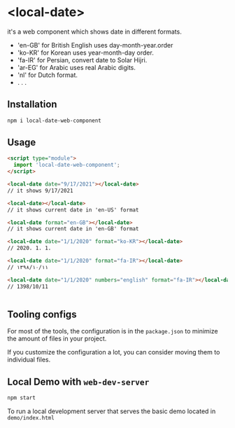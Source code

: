 # \<local-date>

it's a web component which shows date in different  formats.

- 'en-GB' for British English uses day-month-year.order
- 'ko-KR' for Korean uses year-month-day order.
- 'fa-IR' for Persian, convert date to Solar Hijri.
- 'ar-EG' for Arabic uses real Arabic digits.
- 'nl' for Dutch format.
- . . .

## Installation

```bash
npm i local-date-web-component
```

## Usage

```html
<script type="module">
  import 'local-date-web-component';
</script>

<local-date date="9/17/2021"></local-date>
// it shows 9/17/2021

<local-date></local-date>
// it shows current date in 'en-US' format 

<local-date format="en-GB"></local-date>
// it shows current date in 'en-GB' format 

<local-date date="1/1/2020" format="ko-KR"></local-date>
// 2020. 1. 1.

<local-date date="1/1/2020" format="fa-IR"></local-date>
// ۱۳۹۸/۱۰/۱۱

<local-date date="1/1/2020" numbers="english" format="fa-IR"></local-date>
// 1398/10/11



```

## Tooling configs

For most of the tools, the configuration is in the `package.json` to minimize the amount of files in your project.

If you customize the configuration a lot, you can consider moving them to individual files.

## Local Demo with `web-dev-server`

```bash
npm start
```

To run a local development server that serves the basic demo located in `demo/index.html`
